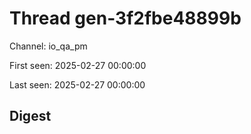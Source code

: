# Thread gen-3f2fbe48899b
Channel: io_qa_pm

First seen: 2025-02-27 00:00:00

Last seen: 2025-02-27 00:00:00

## Digest


